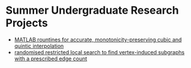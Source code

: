 # Summer Undergraduate Research Projects
* [MATLAB rountines for accurate, monotonicity-preserving cubic and quintic interpolation](https://github.com/vglazer/USRA/tree/master/interpolation)
* [randomised restricted local search to find vertex-induced subgraphs with a prescribed edge count](https://github.com/vglazer/USRA/tree/master/subgraph_finding)
